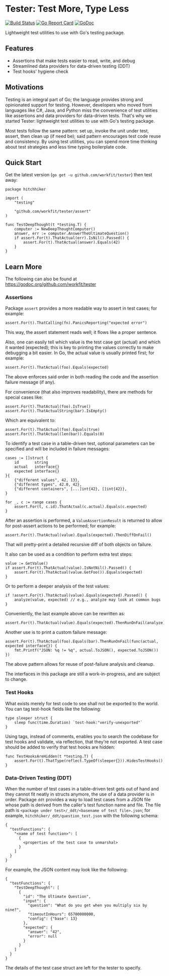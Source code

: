# Tester: Test More, Type Less

[![Build Status](https://travis-ci.org/workfit/tester.svg?branch=master)](https://travis-ci.org/workfit/tester)
[![Go Report Card](https://goreportcard.com/badge/github.com/workfit/tester)](https://goreportcard.com/report/github.com/workfit/tester)
[![GoDoc](https://godoc.org/github.com/workfit/tester?status.svg)](https://godoc.org/github.com/workfit/tester)

Lightweight test utilities to use with Go's testing package.

## Features
* Assertions that make tests easier to read, write, and debug
* Streamlined data providers for data-driven testing (DDT)
* Test hooks' hygiene check

## Motivations
Testing is an integral part of Go; the language provides strong and opinionated
support for testing. However, developers who moved from languages like C#, Java,
and Python miss the convenience of test utilities like assertions and data
providers for data-driven tests. That's why we started Tester: lightweight test
utilities to use with Go's testing package.

Most tests follow the same pattern: set up, invoke the unit under test, assert,
then clean up (if need be); said pattern encourages test code reuse
and consistency. By using test utilities, you can spend more time thinking about
test strategies and less time typing boilerplate code.

## Quick Start
Get the latest version (`go get -u github.com/workfit/tester`) then test away:

    package hitchhiker

    import (
        "testing"

        "github.com/workfit/tester/assert"
    )

    func TestDeepThought(t *testing.T) {
        computer := NewDeepThoughtComputer()
        answer, err := computer.AnswerTheUltimateQuestion()
        if assert.For(t).ThatActual(err).IsNil().Passed() {
            assert.For(t).ThatActual(answer).Equals(42)
        }
    }

## Learn More
The following can also be found at <https://godoc.org/github.com/workfit/tester>

### Assertions
Package `assert` provides a more readable way to assert in test cases;
for example:

    assert.For(t).ThatCalling(fn).PanicsReporting("expected error")

This way, the assert statement reads well; it flows like a proper sentence.

Also, one can easily tell which value is the test case got (actual)
and which it wanted (expected); this is key to printing the values correctly
to make debugging a bit easier. In Go, the actual value is usually printed
first; for example:

    assert.For(t).ThatActual(foo).Equals(expected)

The above enforces said order in both reading the code and the assertion failure
message (if any).

For convenience (that also improves readability), there are methods for special
cases like:

    assert.For(t).ThatActual(foo).IsTrue()
    assert.For(t).ThatActualString(bar).IsEmpty()

Which are equivalent to:

    assert.For(t).ThatActual(foo).Equals(true)
    assert.For(t).ThatActual(len(bar)).Equals(0)

To identify a test case in a table-driven test, optional parameters can be
specified and will be included in failure messages:

	cases := []struct {
		id       string
		actual   interface{}
		expected interface{}
	}{
		{"different values", 42, 13},
		{"different types", 42.0, 42},
		{"different containers", [...]int{42}, []int{42}},
	}

	for _, c := range cases {
		assert.For(t, c.id).ThatActual(c.actual).Equals(c.expected)
	}

After an assertion is performed, a `ValueAssertionResult` is returned to allow
for post-assert actions to be performed; for example:

    assert.For(t).ThatActual(value).Equals(expected).ThenDiffOnFail()

That will pretty-print a detailed recursive diff of both objects on failure.

It also can be used as a condition to perform extra test steps:

    value := GetValue()
    if assert.For(t).ThatActual(value).IsNotNil().Passed() {
        assert.For(t).ThatActual(value.GetFoo()).Equals(expected)
    }

Or to perform a deeper analysis of the test values:

    if !assert.For(t).ThatActual(value).Equals(expected).Passed() {
        analyze(value, expected) // e.g., analyze may look at common bugs
    }

Conveniently, the last example above can be rewritten as:

    assert.For(t).ThatActual(value).Equals(expected).ThenRunOnFail(analyze)

Another use is to print a custom failure message:

    assert.For(t).ThatActual(foo).Equals(bar).ThenRunOnFail(func(actual, expected interface{}) {
		fmt.Printf("JSON: %q != %q", actual.ToJSON(), expected.ToJSON())
	})

The above pattern allows for reuse of post-failure analysis and cleanup.

The interfaces in this package are still a work-in-progress, and are subject
to change.

### Test Hooks
What exists merely for test code to see shall not be exported to the world.
You can tag test-hook fields like the following:

    type sleeper struct {
        sleep func(time.Duration) `test-hook:"verify-unexported"`
    }

Using tags, instead of comments, enables you to search the codebase for test
hooks and validate, via reflection, that they're not exported.
A test case should be added to verify that test hooks are hidden:

    func TestHooksAreHidden(t *testing.T) {
        assert.For(t).ThatType(reflect.TypeOf(sleeper{})).HidesTestHooks()
    }

### Data-Driven Testing (DDT)
When the number of test cases in a table-driven test gets out of hand and they
cannot fit neatly in structs anymore, the use of a data provider is in order.
Package `ddt` provides a way to load test cases from a JSON file whose path
is derived from the caller's test function name and file. The file path is
`<package under test>/_ddt/<basename of test file>.json`; for example,
`hitchhiker/_ddt/question_test.json` with the following schema:

    {
      "testFunctions": {
        "<name of test function>": [
          {
            <properties of the test case to unmarshal>
          }
        ]
      }
    }

For example, the JSON content may look like the following:

    {
      "testFunctions": {
        "TestDeepThought": [
          {
            "id": "The Ultimate Question",
            "input": {
              "question": "What do you get when you multiply six by nine?",
              "timeoutInHours": 65700000000,
              "config": {"base": 13}
            },
            "expected": {
              "answer": "42",
              "error": null
            }
          }
        ]
      }
    }

The details of the test case struct are left for the tester to specify.